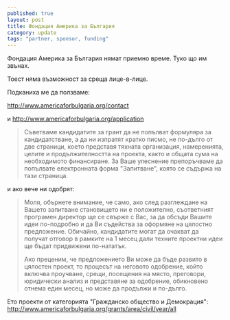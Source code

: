 ```yaml
---
published: true
layout: post
title: Фондация Америка за България
category: update
tags: "partner, sponsor, funding"
---
```


Фондация Америка за България нямат приемно време. Туко що им звънах. 

Тоест няма възможност за среща лице-в-лице.

Подканиха ме да ползваме: 

http://www.americaforbulgaria.org/contact

и http://www.americaforbulgaria.org/application

> Съветваме кандидатите за грант да не попълват формуляра за кандидатстване, а да ни изпратят кратко писмо, не по-дълго от две страници, което представя тяхната организация, намеренията, целите и продължителността на проекта, както и общата сума на необходимото финансиране. За Ваше улеснение препоръчваме да попълвате електронната форма "Запитване", която се съдържа на тази страница.

и ако вече ни одобрят:

> Моля, обърнете внимание, че само, ако след разглеждане на Вашето запитване становището ни е положително, съответният програмен директор ще се свърже с Вас, за да обсъди Вашите идеи по-подробно и да Ви съдейства за оформяне на цялостно предложение. Обичайно, кандидатите могат да очакват да получат отговор в рамките на 1 месец дали техните проектни идеи ще бъдат придвижени по-нататък.
>
> Ако преценим, че предложението Ви може да бъде развито в цялостен проект, то процесът на неговото одобрение, който включва проучване, срещи, посещения на място, преговори, юридически анализ и представяне за одобрение, обикновено отнема един месец, но може да продължи и по-дълго.

Ето проекти от категорията "Гражданско общество и Демокрация":
http://www.americaforbulgaria.org/grants/area/civil/year/all